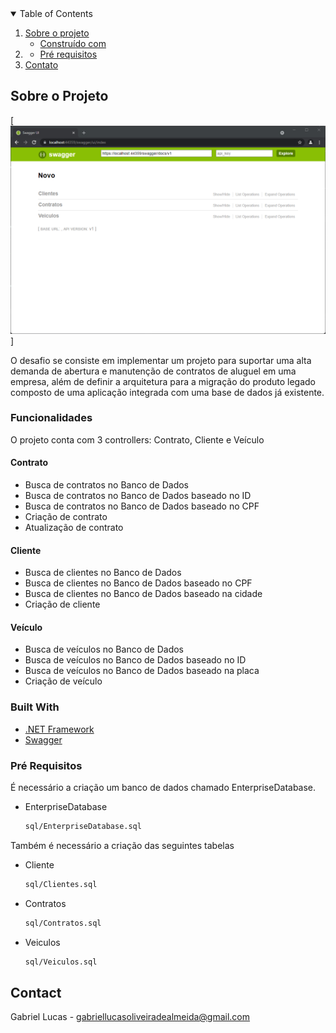 
<!-- TABLE OF CONTENTS -->
<details open="open">
  <summary>Table of Contents</summary>
  <ol>
    <li>
      <a href="#about-the-project">Sobre o projeto</a>
      <ul>
        <li><a href="#built-with">Construído com</a></li>
      </ul>
    </li>
    <li>
      <ul>
        <li><a href="#prerequisites">Pré requisitos</a></li>
      </ul>
    </li>
    <li><a href="#contact">Contato</a></li>
  </ol>
</details>



<!-- ABOUT THE PROJECT -->
## Sobre o Projeto

[![product-screenshot]]

O desafio se consiste em implementar um projeto para suportar uma alta demanda de abertura e manutenção de contratos de aluguel em uma empresa, além de definir a arquitetura para a migração do produto legado composto de uma aplicação integrada com uma base de dados já existente.

### Funcionalidades

O projeto conta com 3 controllers: Contrato, Cliente e Veículo

#### Contrato

* Busca de contratos no Banco de Dados
* Busca de contratos no Banco de Dados baseado no ID
* Busca de contratos no Banco de Dados baseado no CPF
* Criação de contrato
* Atualização de contrato

#### Cliente

* Busca de clientes no Banco de Dados
* Busca de clientes no Banco de Dados baseado no CPF
* Busca de clientes no Banco de Dados baseado na cidade
* Criação de cliente

#### Veículo

* Busca de veículos no Banco de Dados
* Busca de veículos no Banco de Dados baseado no ID
* Busca de veículos no Banco de Dados baseado na placa
* Criação de veículo

### Built With

* [.NET Framework](https://dotnet.microsoft.com/download/dotnet-framework/net472)
* [Swagger](https://swagger.io)


### Pré Requisitos

É necessário a criação um banco de dados chamado EnterpriseDatabase.
* EnterpriseDatabase
  ```sh
  sql/EnterpriseDatabase.sql
  ```

Também é necessário a criação das seguintes tabelas

* Cliente
  ```sh
  sql/Clientes.sql
  ```	

* Contratos
  ```sh
  sql/Contratos.sql
  ```	

* Veiculos
  ```sh
  sql/Veiculos.sql
  ```	

<!-- CONTACT -->
## Contact

Gabriel Lucas - gabriellucasoliveiradealmeida@gmail.com

<!-- MARKDOWN LINKS & IMAGES -->
[product-screenshot]: images/screenshot.png
